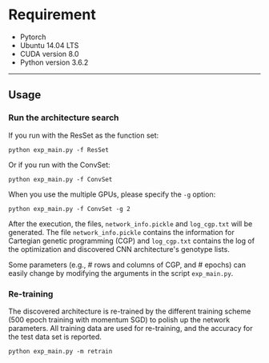 # Requirement

* Pytorch
* Ubuntu 14.04 LTS
* CUDA version 8.0
* Python version 3.6.2

---
## Usage

### Run the architecture search

If you run with the ResSet as the function set:

```shell
python exp_main.py -f ResSet
```

Or if you run with the ConvSet:

```shell
python exp_main.py -f ConvSet
```

When you use the multiple GPUs, please specify the `-g` option:

```shell
python exp_main.py -f ConvSet -g 2
```

After the execution, the files, `network_info.pickle` and `log_cgp.txt` will be generated. The file `network_info.pickle` contains the information for Cartegian genetic programming (CGP) and `log_cgp.txt` contains the log of the optimization and discovered CNN architecture's genotype lists.

Some parameters (e.g., # rows and columns of CGP, and # epochs) can easily change by modifying the arguments in the script `exp_main.py`.

### Re-training

The discovered architecture is re-trained by the different training scheme (500 epoch training with momentum SGD) to polish up the network parameters. All training data are used for re-training, and the accuracy for the test data set is reported.

```shell
python exp_main.py -m retrain
```
